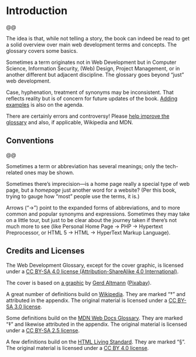 # Introduction

@@

The idea is that, while not telling a story, the book can indeed be read to get a solid overview over main web development terms and concepts. The glossary covers some basics.

Sometimes a term originates not in Web Development but in Computer Science, Information Security, (Web) Design, Project Management, or in another different but adjacent discipline. The glossary goes beyond “just” web development.

Case, hyphenation, treatment of synonyms may be inconsistent. That reflects reality but is of concern for future updates of the book. [Adding examples](https://github.com/j9t/web-development-glossary-forum/issues/1) is also on the agenda.

There are certainly errors and controversy! Please [help improve the glossary](https://github.com/j9t/web-development-glossary-forum/issues/new) and also, if applicable, Wikipedia and MDN.

## Conventions

@@

Sometimes a term or abbreviation has several meanings; only the tech-related ones may be shown.

Sometimes there’s imprecision—is a home page really a special type of web page, but a _homepage_ just another word for a website? (Per this book, trying to gauge how “most” people use the terms, it is.)

Arrows (“→”) point to the expanded forms of abbreviations, and to more common and popular synonyms and expressions. Sometimes they may take on a little tour, but just to be clear about the journey taken if there’s not much more to see (like Personal Home Page → PHP → Hypertext Preprocessor, or HTML&nbsp;5 → HTML → HyperText Markup Language).

## Credits and Licenses

The Web Development Glossary, except for the cover graphic, is licensed under a [CC BY-SA 4.0 license (Attribution-ShareAlike 4.0 International)](https://creativecommons.org/licenses/by-sa/4.0/).

The cover is based on [a graphic](https://pixabay.com/illustrations/grid-web-millimeter-paper-lined-4728500/) by [Gerd Altmann](https://pixabay.com/users/geralt-9301/) ([Pixabay](https://pixabay.com/)).

A great number of definitions build on [Wikipedia](https://en.wikipedia.org/wiki/Main_Page). They are marked “†” and attributed in the appendix. The original material is licensed under a [CC BY-SA 3.0 license](https://creativecommons.org/licenses/by-sa/3.0/).

Some definitions build on the [MDN Web Docs Glossary](https://developer.mozilla.org/en-US/docs/Glossary). They are marked “‡” and likewise attributed in the appendix. The original material is licensed under a [CC BY-SA 2.5 license](https://creativecommons.org/licenses/by-sa/2.5/).

A few definitions build on the [HTML Living Standard](https://html.spec.whatwg.org/). They are marked “§”. The original material is licensed under a [CC BY 4.0 license](https://creativecommons.org/licenses/by/4.0/).
